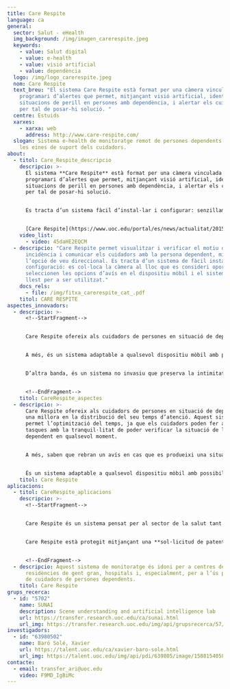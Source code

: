 ```yaml
---
title: Care Respite
language: ca
general:
  sector: Salut - eHealth
  img_background: /img/imagen_carerespite.jpeg
  keywords:
    - value: Salut digital
    - value: e-health
    - value: visió artificial
    - value: dependència
  logo: /img/logo_carerespite.jpeg
  nom: Care Respite
  text_breu: "El sistema Care Respite està format per una càmera vinculada a un
    programari d’alertes que permet, mitjançant visió artificial, identificar
    situacions de perill en persones amb dependència, i alertar els cuidadors
    per tal de posar-hi solució. "
  centre: Estuids
  xarxes:
    - xarxa: web
      address: http://www.care-respite.com/
  slogan: Sistema e-health de monitoratge remot de persones dependents que millora
    les eines de suport dels cuidadors.
about:
  - titol: Care_Respite_descripcio
    descripcio: >-
      El sistema **Care Respite** està format per una càmera vinculada a un
      programari d’alertes que permet, mitjançant visió artificial, identificar
      situacions de perill en persones amb dependència, i alertar els cuidadors
      per tal de posar-hi solució.


      Es tracta d’un sistema fàcil d’instal·lar i configurar: senzillament es col·loca la càmera al lloc que es consideri oportú, se seleccionen les opcions d’avís al dispositiu mòbil i el sistema està llest per a ser utilitzat.


      [Care Respite](https://www.uoc.edu/portal/es/news/actualitat/2015/135-care-respite.html) permet visualitzar i verificar el motiu de la incidència i comunicar els cuidadors amb la persona dependent, mitjançant l’opció de veu direccional.
    video_list:
      - video: 45daHE2EQCM
  - descripcio: "Care Respite permet visualitzar i verificar el motiu de la
      incidència i comunicar els cuidadors amb la persona dependent, mitjançant
      l’opció de veu direccional. Es tracta d’un sistema de fàcil instal·lació i
      configuració: es col·loca la càmera al lloc que es consideri oportú i es
      seleccionen les opcions d’avís en el dispositiu mòbil i el sistema està
      llest per a ser utilitzat."
    docs_rels:
      - file: /img/fitxa_carerespite_cat_.pdf
    titol: CARE RESPITE
aspectes_innovadors:
  - descripcio: >-
      <!--StartFragment-->


      Care Respite ofereix als cuidadors de persones en situació de dependència una millora en la distribució del seu temps d’atenció, ja que els cuidadors poden fer altres tasques amb la tranquil·litat de poder verificar la situació de la persona dependent en qualsevol moment. A més, saben que rebran un avís en cas que es produeixi una situació de perill. Care Respite permet aquesta optimització del temps de dedicació i garanteix que la persona dependent estarà permanentment atesa.


      A més, és un sistema adaptable a qualsevol dispositiu mòbil amb possibilitat d’enviar avisos a diversos dispositius receptors.


      D’altra banda, és un sistema no invasiu que preserva la intimitat de les persones amb dependència i la de les persones que les acompanyen.


      <!--EndFragment-->
    titol: CareRespite_aspectes
  - descripcio: >-
      Care Respite ofereix als cuidadors de persones en situació de dependència
      una millora en la distribució del seu temps d’atenció. Aquest sistema
      permet l’optimització del temps, ja que els cuidadors poden fer altres
      tasques amb la tranquil·litat de poder verificar la situació de la persona
      dependent en qualsevol moment. 


      A més, saben que rebran un avís en cas que es produeixi una situació de perill. Per tant, utilitzant Care Respite s’optimitza el temps de dedicació garantint que la persona dependent estarà permanentment atesa. 


      És un sistema adaptable a qualsevol dispositiu mòbil amb possibilitat d’enviar avisos a diversos receptors. D’altra banda, és un sistema no invasiu que preserva la intimitat de les persones amb dependència i la de les persones que els acompanyen.
    titol: Care Respite
aplicacions:
  - titol: CareRespite_aplicacions
    descripcio: >-
      <!--StartFragment-->


      Care Respite és un sistema pensat per al sector de la salut tant en l’àmbit privat com en el públic.


      Care Respite està protegit mitjançant una **sol·licitud de patent europea** amb el títol «A computer-implemented method and a system for remotely monitoring a user, and a computer program product implementing the method» i amb data de prioritat 31 de juliol del 2014.


      <!--EndFragment-->
  - descripcio: Aquest sistema de monitoratge és idoni per a centres de dia,
      residències de gent gran, hospitals i, especialment, per a l’ús particular
      de cuidadors de persones dependents.
    titol: Care Respite
grups_recerca:
  - id: "5702"
    name: SUNAI
    description: Scene understanding and artificial intelligence lab
    url: https://transfer.research.uoc.edu/ca/sunai.html
    url_img: https://transfer.research.uoc.edu/img/api/grupsrecerca/57/image/1594206271178
investigadors:
  - id: "63980502"
    name: Baró Solé, Xavier
    url: https://talent.uoc.edu/ca/xavier-baro-sole.html
    url_img: https://talent.uoc.edu/img/api/pdi/639805/image/1588154058963
contacte:
  - email: transfer_ari@uoc.edu
    video: F9MD_IgBiMc
---
```

